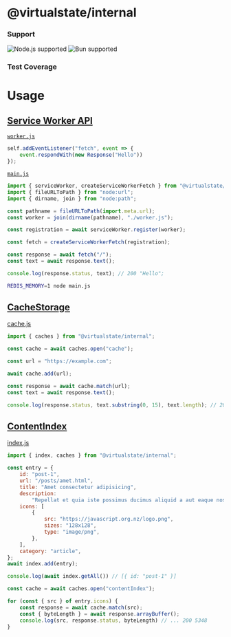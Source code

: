 # @virtualstate/internal 

[//]: # (badges)

### Support

 ![Node.js supported](https://img.shields.io/badge/node-%3E%3D18.7.0-blue) ![Bun supported](https://img.shields.io/badge/bun-%3E%3D1.0.2-blue) 

### Test Coverage



[//]: # (badges)

# Usage

## [Service Worker API](https://developer.mozilla.org/en-US/docs/Web/API/Service_Worker_API)

[`worker.js`](src/tests/readme/worker/worker.js)
```javascript
self.addEventListener("fetch", event => {
    event.respondWith(new Response("Hello"))
});
```

[`main.js`](src/tests/readme/worker/main.js)
```javascript
import { serviceWorker, createServiceWorkerFetch } from "@virtualstate/internal";
import { fileURLToPath } from "node:url";
import { dirname, join } from "node:path";

const pathname = fileURLToPath(import.meta.url);
const worker = join(dirname(pathname), "./worker.js");

const registration = await serviceWorker.register(worker);

const fetch = createServiceWorkerFetch(registration);

const response = await fetch("/");
const text = await response.text();

console.log(response.status, text); // 200 "Hello";
```

```bash
REDIS_MEMORY=1 node main.js
```

## [CacheStorage](https://developer.mozilla.org/en-US/docs/Web/API/CacheStorage)

[cache.js](./src/tests/readme/cache/cache.js)
```javascript
import { caches } from "@virtualstate/internal";

const cache = await caches.open("cache");

const url = "https://example.com";

await cache.add(url);

const response = await cache.match(url);
const text = await response.text();

console.log(response.status, text.substring(0, 15), text.length); // 200 "<!doctype html>" 1256;
```

## [ContentIndex](https://developer.mozilla.org/en-US/docs/Web/API/ContentIndex)

[index.js]()
```javascript
import { index, caches } from "@virtualstate/internal";

const entry = {
    id: "post-1",
    url: "/posts/amet.html",
    title: "Amet consectetur adipisicing",
    description:
        "Repellat et quia iste possimus ducimus aliquid a aut eaque nostrum.",
    icons: [
        {
            src: "https://javascript.org.nz/logo.png",
            sizes: "128x128",
            type: "image/png",
        },
    ],
    category: "article",
};
await index.add(entry);

console.log(await index.getAll()) // [{ id: "post-1" }]

const cache = await caches.open("contentIndex");

for (const { src } of entry.icons) {
    const response = await cache.match(src);
    const { byteLength } = await response.arrayBuffer();
    console.log(src, response.status, byteLength) // ... 200 5348
}
```